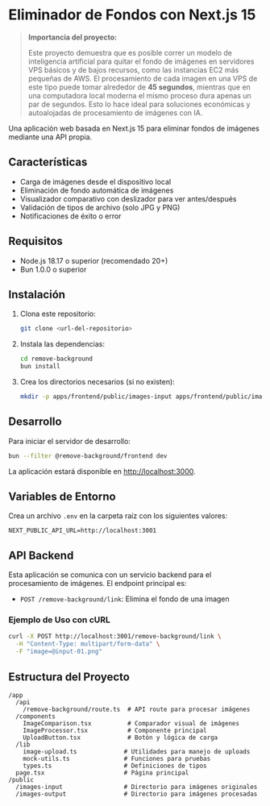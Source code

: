 # Eliminador de Fondos con Next.js 15

> **Importancia del proyecto:**
>
> Este proyecto demuestra que es posible correr un modelo de inteligencia artificial para quitar el fondo de imágenes en servidores VPS básicos y de bajos recursos, como las instancias EC2 más pequeñas de AWS. El procesamiento de cada imagen en una VPS de este tipo puede tomar alrededor de **45 segundos**, mientras que en una computadora local moderna el mismo proceso dura apenas un par de segundos. Esto lo hace ideal para soluciones económicas y autoalojadas de procesamiento de imágenes con IA.

Una aplicación web basada en Next.js 15 para eliminar fondos de imágenes mediante una API propia.

## Características

- Carga de imágenes desde el dispositivo local
- Eliminación de fondo automática de imágenes
- Visualizador comparativo con deslizador para ver antes/después
- Validación de tipos de archivo (solo JPG y PNG)
- Notificaciones de éxito o error

## Requisitos

- Node.js 18.17 o superior (recomendado 20+)
- Bun 1.0.0 o superior

## Instalación

1. Clona este repositorio:

   ```bash
   git clone <url-del-repositorio>
   ```

2. Instala las dependencias:

   ```bash
   cd remove-background
   bun install
   ```

3. Crea los directorios necesarios (si no existen):
   ```bash
   mkdir -p apps/frontend/public/images-input apps/frontend/public/images-output apps/frontend/tmp
   ```

## Desarrollo

Para iniciar el servidor de desarrollo:

```bash
bun --filter @remove-background/frontend dev
```

La aplicación estará disponible en [http://localhost:3000](http://localhost:3000).

## Variables de Entorno

Crea un archivo `.env` en la carpeta raíz con los siguientes valores:

```
NEXT_PUBLIC_API_URL=http://localhost:3001
```

## API Backend

Esta aplicación se comunica con un servicio backend para el procesamiento de imágenes. El endpoint principal es:

- `POST /remove-background/link`: Elimina el fondo de una imagen

### Ejemplo de Uso con cURL

```bash
curl -X POST http://localhost:3001/remove-background/link \
  -H "Content-Type: multipart/form-data" \
  -F "image=@input-01.png"
```

## Estructura del Proyecto

```
/app
  /api
    /remove-background/route.ts  # API route para procesar imágenes
  /components
    ImageComparison.tsx          # Comparador visual de imágenes
    ImageProcessor.tsx           # Componente principal
    UploadButton.tsx             # Botón y lógica de carga
  /lib
    image-upload.ts             # Utilidades para manejo de uploads
    mock-utils.ts               # Funciones para pruebas
    types.ts                    # Definiciones de tipos
  page.tsx                      # Página principal
/public
  /images-input                 # Directorio para imágenes originales
  /images-output                # Directorio para imágenes procesadas
```
